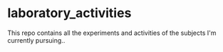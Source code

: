 # laboratory_activities
This repo contains all the experiments and activities of the subjects I'm currently pursuing..
